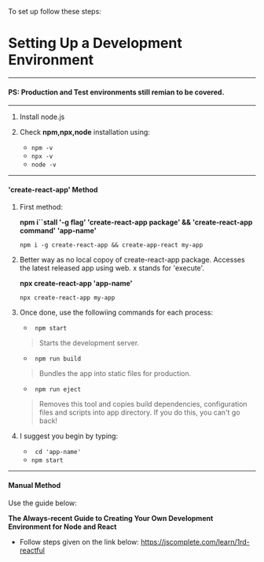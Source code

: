 To set up follow these steps:
# Setting Up a Development Environment
---
#### PS: Production and Test environments still remian to be covered.
---

1) Install node.js

2) Check **npm,npx,node** installation using:

   - ```npm -v```
   - ```npx -v```
   - ```node -v```
---

#### 'create-react-app' Method

1) First method: 
   
   **npm i``stall '-g flag' 'create-react-app package' && 'create-react-app command' 'app-name'**

   ```npm i -g create-react-app && create-app-react my-app```

2) Better way as no local copoy of create-react-app package. Accesses the latest released app using web. x stands for 'execute'.

   **npx create-react-app 'app-name'**

   ```npx create-react-app my-app```

3) Once done, use the followiing commands for each process:
   - ``` npm start```
   > Starts the development server.

   - ``` npm run build```
   > Bundles the app into static files for production.

   - ``` npm run eject```
   > Removes this tool and copies build dependencies, configuration files and scripts into app directory. If you do this, you can't go back!

4) I suggest you begin by typing:

   - ``` cd 'app-name'```
   - ``` npm start ```
---

#### Manual Method

   Use the guide below:

   **The Always-recent Guide to Creating Your Own Development Environment for Node and React**

   - Follow steps given on the link below:
   <https://jscomplete.com/learn/1rd-reactful>


